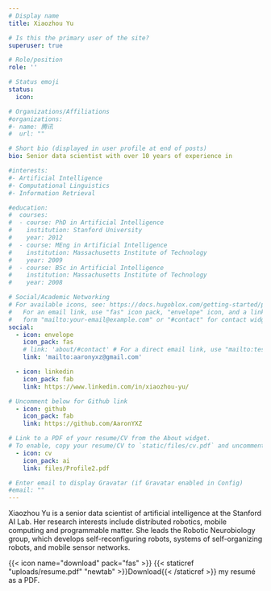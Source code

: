 ```yaml
---
# Display name
title: Xiaozhou Yu

# Is this the primary user of the site?
superuser: true

# Role/position
role: ''

# Status emoji
status:
  icon: 

# Organizations/Affiliations
#organizations:
#- name: 腾讯
#  url: ""

# Short bio (displayed in user profile at end of posts)
bio: Senior data scientist with over 10 years of experience in 

#interests:
#- Artificial Intelligence
#- Computational Linguistics
#- Information Retrieval

#education:
#  courses:
#  - course: PhD in Artificial Intelligence
#    institution: Stanford University
#    year: 2012
#  - course: MEng in Artificial Intelligence
#    institution: Massachusetts Institute of Technology
#    year: 2009
#  - course: BSc in Artificial Intelligence
#    institution: Massachusetts Institute of Technology
#    year: 2008

# Social/Academic Networking
# For available icons, see: https://docs.hugoblox.com/getting-started/page-builder/#icons
#   For an email link, use "fas" icon pack, "envelope" icon, and a link in the
#   form "mailto:your-email@example.com" or "#contact" for contact widget.
social:
  - icon: envelope
    icon_pack: fas
    # link: 'about/#contact' # For a direct email link, use "mailto:test@example.org".
    link: 'mailto:aaronyxz@gmail.com'

  - icon: linkedin
    icon_pack: fab
    link: https://www.linkedin.com/in/xiaozhou-yu/

# Uncomment below for Github link
  - icon: github
    icon_pack: fab
    link: https://github.com/AaronYXZ

# Link to a PDF of your resume/CV from the About widget.
# To enable, copy your resume/CV to `static/files/cv.pdf` and uncomment the lines below.
  - icon: cv
    icon_pack: ai
    link: files/Profile2.pdf

# Enter email to display Gravatar (if Gravatar enabled in Config)
#email: ""
---
```


Xiaozhou Yu is a senior data scientist of artificial intelligence at the Stanford AI Lab. Her research interests include distributed robotics, mobile computing and programmable matter. She leads the Robotic Neurobiology group, which develops self-reconfiguring robots, systems of self-organizing robots, and mobile sensor networks.


{{< icon name="download" pack="fas" >}} {{< staticref "uploads/resume.pdf" "newtab" >}}Download{{< /staticref >}} my resumé as a PDF.
